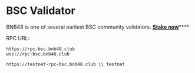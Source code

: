 # BSC Validator

BNB48 is one of several earliest BSC community validators.  [**Stake now**](https://www.bnbchain.org/en/staking/validator/bva1ygrhjdjfyn2ffh5ha5llf5g6l3wxjt29hz9q4s)****

RPC URL:

```
https://rpc-bsc.bnb48.club
wss://rpc-bsc.bnb48.club

https://testnet-rpc-bsc.bnb48.club \\ testnet
```

